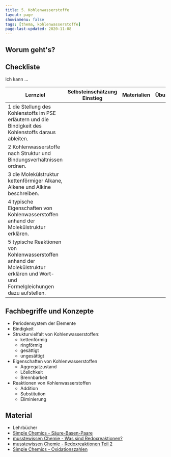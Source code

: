 ```yaml
---
title: 5. Kohlenwasserstoffe
layout: page
showinmenu: false
tags: [thema, kohlenwasserstoffe]
page-last-updated: 2020-11-08
---
```


## Worum geht's?



## Checkliste

Ich kann ...

| Lernziel | Selbsteinschätzung <br />Einstieg | Materialien | Übungen | Selbsteinschätzung <br />Ausstieg |
| ---   | ---      | ---         | ---     | ---      |
| 1 die Stellung des Kohlenstoffs im PSE erläutern und die Bindigkeit des Kohlenstoffs daraus ableiten. |  |  |  |  |
| 2 Kohlenwasserstoffe nach Struktur und Bindungsverhältnissen ordnen. |  |  |  |  |
| 3 die Molekülstruktur kettenförmiger Alkane, Alkene und Alkine beschreiben. |  |  |  |  |
| 4 typische Eigenschaften von Kohlenwasserstoffen anhand der Molekülstruktur erklären. |  |  |  |  |
| 5 typische Reaktionen von Kohlenwasserstoffen anhand der Molekülstruktur erklären und Wort- und Formelgleichungen dazu aufstellen. |  |  |  |  |


## Fachbegriffe und Konzepte

- Periodensystem der Elemente
- Bindigkeit
- Strukturvielfalt von Kohlenwasserstoffen:
	- kettenförmig
	- ringförmig
	- gesättigt
	- ungesättigt
- Eigenschaften von Kohlenwasserstoffen
	- Aggregatzustand
	- Löslichkeit
	- Brennbarkeit
- Reaktionen von Kohlenwasserstoffen
	- Addition
	- Substitution
	- Eliminierung

## Material

- Lehrbücher
- [Simple Chemics - Säure-Basen-Paare](https://www.youtube.com/watch?v=FxXISwuj9Rc)
- [musstewissen Chemie - Was sind Redoxreaktionen?](https://www.youtube.com/watch?v=csRIZZuIC0Q)
- [musstewissen Chemie - Redoxreaktionen Teil 2](https://www.youtube.com/watch?v=Y3BmwGyVjt8)
- [Simple Chemics - Oxidationszahlen](https://www.youtube.com/watch?v=RnpNrWJ4GOc)
